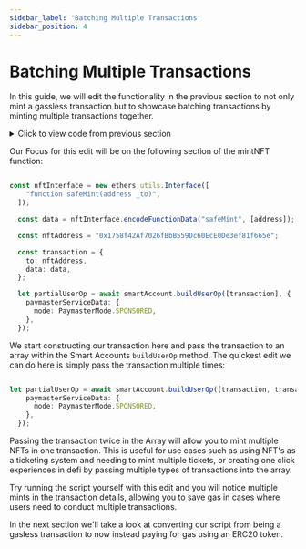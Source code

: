 ```yaml
---
sidebar_label: 'Batching Multiple Transactions'
sidebar_position: 4
---
```


# Batching Multiple Transactions

In this guide, we will edit the functionality in the previous section to not only mint a gassless transaction but to showcase batching transactions by minting multiple transactions together. 

<details>
  <summary> Click to view code from previous section </summary>

```typescript

import { config } from "dotenv";
import { IBundler, Bundler } from "@biconomy/bundler";
import { ChainId } from "@biconomy/core-types";
import {
  BiconomySmartAccountV2,
  DEFAULT_ENTRYPOINT_ADDRESS,
} from "@biconomy/account";
import {
  ECDSAOwnershipValidationModule,
  DEFAULT_ECDSA_OWNERSHIP_MODULE,
} from "@biconomy/modules";
import { ethers } from "ethers";
import {
  IPaymaster,
  BiconomyPaymaster,
  IHybridPaymaster,
  PaymasterMode,
  SponsorUserOperationDto,
} from "@biconomy/paymaster";

config();

const provider = new ethers.providers.JsonRpcProvider(
  "https://rpc.ankr.com/polygon_mumbai"
);
const wallet = new ethers.Wallet(process.env.PRIVATE_KEY || "", provider);

const bundler: IBundler = new Bundler({
  bundlerUrl: "https://bundler.biconomy.io/api/v2/80001/nJPK7B3ru.dd7f7861-190d-41bd-af80-6877f74b8f44",
  chainId: ChainId.POLYGON_MUMBAI,
  entryPointAddress: DEFAULT_ENTRYPOINT_ADDRESS,
});

const paymaster: IPaymaster = new BiconomyPaymaster({
  paymasterUrl: "https://paymaster.biconomy.io/api/v1/80001/Tpk8nuCUd.70bd3a7f-a368-4e5a-af14-80c7f1fcda1a",
});

async function createAccount() {
  const module = await ECDSAOwnershipValidationModule.create({
    signer: wallet,
    moduleAddress: DEFAULT_ECDSA_OWNERSHIP_MODULE,
  });

  let biconomyAccount = await BiconomySmartAccountV2.create({
    chainId: ChainId.POLYGON_MUMBAI,
    bundler: bundler,
    paymaster: paymaster,
    entryPointAddress: DEFAULT_ENTRYPOINT_ADDRESS,
    defaultValidationModule: module,
    activeValidationModule: module,
  });
  console.log("address", await biconomyAccount.getAccountAddress());
  return biconomyAccount;
}

async function mintNFT() {
  const smartAccount = await createAccount();
  const address = await smartAccount.getAccountAddress();
  const nftInterface = new ethers.utils.Interface([
    "function safeMint(address _to)",
  ]);

  const data = nftInterface.encodeFunctionData("safeMint", [address]);

  const nftAddress = "0x1758f42Af7026fBbB559Dc60EcE0De3ef81f665e";

  const transaction = {
    to: nftAddress,
    data: data,
  };

  let partialUserOp = await smartAccount.buildUserOp([transaction], {
    paymasterServiceData: {
      mode: PaymasterMode.SPONSORED,
    },
  });

  const biconomyPaymaster =
    smartAccount.paymaster as IHybridPaymaster<SponsorUserOperationDto>;

  try {
    const paymasterAndDataResponse =
      await biconomyPaymaster.getPaymasterAndData(partialUserOp);
    partialUserOp.paymasterAndData = paymasterAndDataResponse.paymasterAndData;
  } catch (e) {
    console.log("error received ", e);
  }

  try {
    const userOpResponse = await smartAccount.sendUserOp(partialUserOp);
    const transactionDetails = await userOpResponse.wait();
    console.log(
      `transactionDetails: https://mumbai.polygonscan.com/tx/${transactionDetails.receipt.transactionHash}`
    );
    console.log(
      `view minted nfts for smart account: https://testnets.opensea.io/${address}`
    );
  } catch (e) {
    console.log("error received ", e);
  }
}

mintNFT();


```



</details>

Our Focus for this edit will be on the following section of the mintNFT function: 

```typescript

const nftInterface = new ethers.utils.Interface([
    "function safeMint(address _to)",
  ]);

  const data = nftInterface.encodeFunctionData("safeMint", [address]);

  const nftAddress = "0x1758f42Af7026fBbB559Dc60EcE0De3ef81f665e";

  const transaction = {
    to: nftAddress,
    data: data,
  };

  let partialUserOp = await smartAccount.buildUserOp([transaction], {
    paymasterServiceData: {
      mode: PaymasterMode.SPONSORED,
    },
  });

```

We start constructing our transaction here and pass the transaction to an array within the Smart Accounts `buildUserOp` method. The quickest edit we can do here is simply pass the transaction multiple times:

```typescript

let partialUserOp = await smartAccount.buildUserOp([transaction, transaction], {
    paymasterServiceData: {
      mode: PaymasterMode.SPONSORED,
    },
  });

```

Passing the transaction twice in the Array will allow you to mint multiple NFTs in one transaction. This is useful for use cases such as using NFT's as a ticketing system and needing to mint multiple tickets, or creating one click experiences in defi by passing multiple types of transactions into the array.

Try running the script yourself with this edit and you will notice multiple mints in the transaction details, allowing you to save gas in cases where users need to conduct multiple transactions.

In the next section we'll take a look at converting our script from being a gasless transaction to now instead paying for gas using an ERC20 token.

